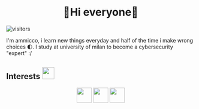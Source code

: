 <div align = "center"><h1>&#128034;Hi everyone&#128034;</h1></div>

![visitors](https://visitor-badge.glitch.me/badge?page_id=ammicco1.ammicco1)

I'm ammicco, i learn new things everyday and half of the time i make wrong choices &#127763;.
I study at university of milan to become a cybersecurity "expert" :/
<h2>Interests <img src = "https://media2.giphy.com/media/QssGEmpkyEOhBCb7e1/giphy.gif?cid=ecf05e47a0n3gi1bfqntqmob8g9aid1oyj2wr3ds3mg700bl&rid=giphy.gif" height = 32px width = 32px> </h2>
<div align = "center">
  <span><img width = "40px" src = "https://raw.githubusercontent.com/rahulbanerjee26/githubAboutMeGenerator/main/icons/c.svg"></span>
  <span><img width = "40px" src = "https://raw.githubusercontent.com/rahulbanerjee26/githubAboutMeGenerator/main/icons/linux.svg"></span>
  <span><img width = "40px" src = "https://raw.githubusercontent.com/rahulbanerjee26/githubAboutMeGenerator/main/icons/nodejs.svg"></span>
</div>
